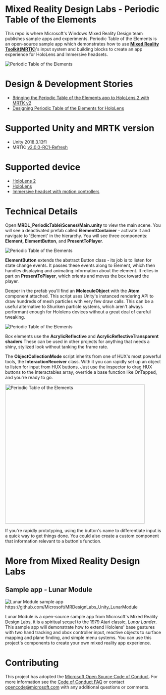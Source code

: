 # Mixed Reality Design Labs - Periodic Table of the Elements
This repo is where Microsoft's Windows Mixed Reality Design team publishes sample apps and experiments. 
Periodic Table of the Elements is an open-source sample app which demonstrates how to use **[Mixed Reality Toolkit(MRTK)](https://github.com/Microsoft/MixedRealityToolkit-Unity)**'s input system and building blocks to create an app experience for HoloLens and Immersive headsets. 

<img src="https://github.com/Microsoft/MRDesignLabs_Unity_PeriodicTable/blob/master/External/ReadMeImages/PeriodicTable_Hero.jpg" alt="Periodic Table of the Elements">

# Design & Development Stories
- [Bringing the Periodic Table of the Elements app to HoloLens 2 with MRTK v2](https://medium.com/@dongyoonpark/bringing-the-periodic-table-of-the-elements-app-to-hololens-2-with-mrtk-v2-a6e3d8362158?postPublishedType=repub)
- [Designing Periodic Table of the Elements for HoloLens](https://developer.microsoft.com/en-us/windows/mixed-reality/periodic_table_of_the_elements)

# Supported Unity and MRTK version
- Unity 2018.3.13f1
- MRTK: [v2.0.0-RC1-Refresh](https://github.com/microsoft/MixedRealityToolkit-Unity/releases/tag/v2.0.0-RC1-Refresh)

# Supported device
- [HoloLens 2](https://www.hololens.com)
- [HoloLens](https://www.hololens.com)
- [Immersive headset with motion controllers](https://www.microsoft.com/en-us/windows/windows-mixed-reality)

# Technical Details

Open **MRDL_PeriodicTable\Scenes\Main.unity** to view the main scene. You will see a deactivated prefab called **ElementContainer** - activate it and navigate to 'Element' in the hierarchy. You will see three components: **Element, ElementButton**, and **PresentToPlayer**.
 
<img src="https://github.com/Microsoft/MRDesignLabs_Unity_PeriodicTable/blob/master/External/ReadMeImages/PeriodicTable_Technical1.jpg" alt="Periodic Table of the Elements">

**ElementButton** extends the abstract Button class - its job is to listen for state change events. It passes these events along to Element, which then handles displaying and animating information about the element. It relies in part on **PresentToPlayer**, which orients and moves the box toward the player.
 
Deeper in the prefab you'll find an **MoleculeObject** with the **Atom** component attached. This script uses Unity's instanced rendering API to draw hundreds of mesh particles with very few draw calls. This can be a useful alternative to Shuriken particle systems, which aren't always performant enough for Hololens devices without a great deal of careful tweaking.

<img src="https://github.com/Microsoft/MRDesignLabs_Unity_PeriodicTable/blob/master/External/ReadMeImages/PeriodicTable_Technical2.jpg" alt="Periodic Table of the Elements">

Box elements use the **AcrylicReflective** and **AcrylicReflectiveTransparent shaders** These can be used in other projects for anything that needs a shiny, stylized look without tanking the frame rate.
 
The **ObjectCollectionMode** script inherits from one of HUX's most powerful tools, the **InteractionReceiver** class. With it you can rapidly set up an object to listen for input from HUX buttons. Just use the inspector to drag HUX buttons to the Interactables array, override a base function like OnTapped, and you're ready to go.

<img src="https://github.com/Microsoft/MRDesignLabs_Unity_PeriodicTable/blob/master/External/ReadMeImages/PeriodicTable_Technical3.jpg" alt="Periodic Table of the Elements" width="450px">

If you're rapidly prototyping, using the button's name to differentiate input is a quick way to get things done. You could also create a custom component that information relevant to a button's function. 
# More from Mixed Reality Design Labs #
## Sample app - Lunar Module ##
<img src="https://github.com/Microsoft/MRDesignLabs_Unity_LunarModule/blob/master/External/ReadMeImages/LM_hero.jpg" alt="Lunar Module sample app">
https://github.com/Microsoft/MRDesignLabs_Unity_LunarModule

Lunar Module is a open-source sample app from Microsoft's Mixed Reality Design Labs, it is a spiritual sequel to the 1979 Atari classic, *Lunar Lander*. This sample app will demonstrate how to extend Hololens' base gestures with two hand tracking and xbox controller input, reactive objects to surface mapping and plane finding, and simple menu systems. You can use this project's components to create your own mixed reality app experience. 




# Contributing

This project has adopted the [Microsoft Open Source Code of Conduct](https://opensource.microsoft.com/codeofconduct/). For more information see the [Code of Conduct FAQ](https://opensource.microsoft.com/codeofconduct/faq/) or contact [opencode@microsoft.com](mailto:opencode@microsoft.com) with any additional questions or comments.
